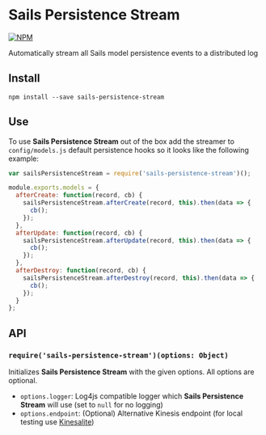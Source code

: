 # Sails Persistence Stream
[![NPM](https://nodei.co/npm/sails-persistence-stream.png)](https://nodei.co/npm/sails-persistence-stream/)

Automatically stream all Sails model persistence events to a distributed log

## Install
`npm install --save sails-persistence-stream`

## Use
To use **Sails Persistence Stream** out of the box add the streamer to `config/models.js` default persistence hooks so it looks like the following example:

```javascript
var sailsPersistenceStream = require('sails-persistence-stream')();

module.exports.models = {
  afterCreate: function(record, cb) {
    sailsPersistenceStream.afterCreate(record, this).then(data => {
      cb();
    });
  },
  afterUpdate: function(record, cb) {
    sailsPersistenceStream.afterUpdate(record, this).then(data => {
      cb();
    });
  },
  afterDestroy: function(record, cb) {
    sailsPersistenceStream.afterDestroy(record, this).then(data => {
      cb();
    });
  }
};
```

## API
### `require('sails-persistence-stream')(options: Object)`
Initializes **Sails Persistence Stream** with the given options. All options are optional.
- `options.logger`: Log4js compatible logger which **Sails Persistence Stream** will use (set to `null` for no logging)
- `options.endpoint`: (Optional) Alternative Kinesis endpoint (for local testing use [Kinesalite](https://github.com/mhart/kinesalite))
